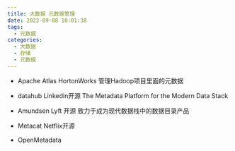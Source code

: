 ```yaml
---
title: 大数据 元数据管理
date: 2022-09-08 10:01:38
tags:
  - 元数据
categories: 
  - 大数据
  - 存储  
  - 元数据
---
```


<p></p>
<!-- more -->

+ Apache  Atlas
HortonWorks
管理Hadoop项目里面的元数据

+ datahub
Linkedin开源
The Metadata Platform for the Modern Data Stack

+ Amundsen 
Lyft 开源
致力于成为现代数据栈中的数据目录产品

+ Metacat
Netflix开源

+ OpenMetadata



